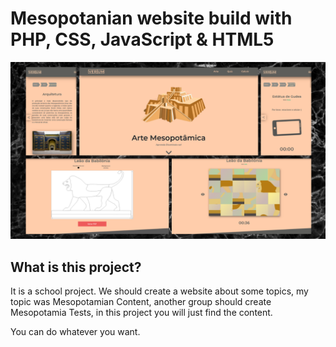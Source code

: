 # Mesopotanian website build with PHP, CSS, JavaScript & HTML5

![Preview-Screens](https://github.com/GabrielAvila04/Mesopotamia/blob/main/Screenshots/default.png)

## What is this project?
It is a school project. We should create a website about some topics, my topic was Mesopotamian Content, another group should create Mesopotamia Tests, in this project you will just find the content. 

You can do whatever you want.

